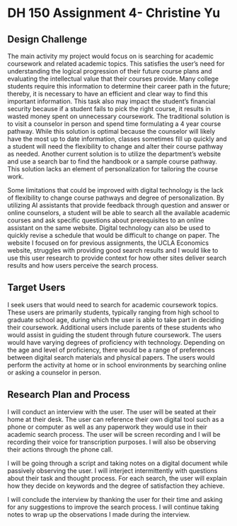 # DH 150 Assignment 4- Christine Yu

## Design Challenge

The main activity my project would focus on is searching for academic coursework and related academic topics. This satisfies the user’s need for understanding the logical progression of their future course plans and evaluating the intellectual value that their courses provide. Many college students require this information to determine their career path in the future; thereby, it is necessary to have an efficient and clear way to find this important information. This task also may impact the student’s financial security because if a student fails to pick the right course, it results in wasted money spent on unnecessary coursework. The traditional solution is to visit a counselor in person and spend time formulating a 4 year course pathway. While this solution is optimal because the counselor will likely have the most up to date information, classes sometimes fill up quickly and a student will need the flexibility to change and alter their course pathway as needed. Another current solution is to utilize the department’s website and use a search bar to find the handbook or a sample course pathway. This solution lacks an element of personalization for tailoring the course work.

 Some limitations that could be improved with digital technology is the lack of flexibility to change course pathways and degree of personalization. By utilizing AI assistants that provide feedback through question and answer or online counselors, a student will be able to search all the available academic courses and ask specific questions about prerequisites to an online assistant on the same website. Digital technology can also be used to quickly revise a schedule that would be difficult to change on paper. The website I focused on for previous assignments, the UCLA Economics website, struggles with providing good search results and I would like to use this user research to provide context for how other sites deliver search results and how users perceive the search process. 

## Target Users

I seek users that would need to search for academic coursework topics. These users are primarily students, typically ranging from high school to graduate school age, during which the user is able to take part in deciding their coursework. Additional users include parents of these students who would assist in guiding the student through future coursework. The users would have varying degrees of proficiency with technology. Depending on the age and level of proficiency, there would be a range of preferences between digital search materials and physical papers. The users would perform the activity at home or in school environments by searching online or asking a counselor in person. 

## Research Plan and Process

I will conduct an interview with the user. The user will be seated at their home at their desk. The user can reference their own digital tool such as a phone or computer as well as any paperwork they would use in their academic search process. The user will be screen recording and I will be recording their voice for transcription purposes. I will also be observing their actions through the phone call. 

I will be going through a script and taking notes on a digital document while passively observing the user. I will interject intermittently with questions about their task and thought process. For each search, the user will explain how they decide on keywords and the degree of satisfaction they achieve. 

I will conclude the interview by thanking the user for their time and asking for any suggestions to improve the search process. I will continue taking notes to wrap up the observations I made during the interview. 

